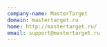 ```yaml
---
company-name: MasterTarget
domain: mastertarget.ru
home: http://mastertarget.ru/
email: support@mastertarget.ru
---
```




